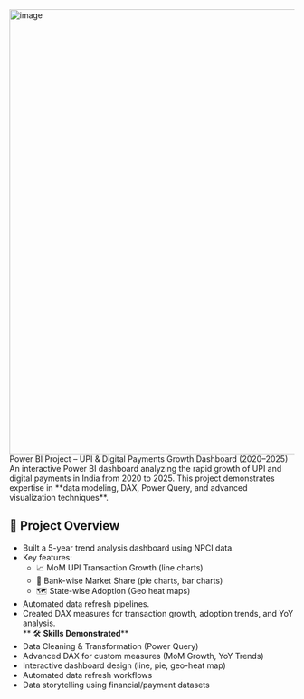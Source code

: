 <img width="1374" height="786" alt="image" src="https://github.com/user-attachments/assets/33f4d12a-1f85-4060-a6d5-c9bf2dcdc9fc" />
Power BI Project – UPI & Digital Payments Growth Dashboard (2020–2025)
An interactive Power BI dashboard analyzing the rapid growth of UPI and digital payments in India from 2020 to 2025.  
This project demonstrates expertise in **data modeling, DAX, Power Query, and advanced visualization techniques**.  

## 🚀 Project Overview
- Built a 5-year trend analysis dashboard using NPCI data.  
- Key features:
  - 📈 MoM UPI Transaction Growth (line charts)  
  - 🏦 Bank-wise Market Share (pie charts, bar charts)  
  - 🗺 State-wise Adoption (Geo heat maps)  
- Automated data refresh pipelines.  
- Created DAX measures for transaction growth, adoption trends, and YoY analysis.  
** 🛠 **Skills Demonstrated****
- Data Cleaning & Transformation (Power Query)  
- Advanced DAX for custom measures (MoM Growth, YoY Trends)  
- Interactive dashboard design (line, pie, geo-heat map)  
- Automated data refresh workflows  
- Data storytelling using financial/payment datasets  
